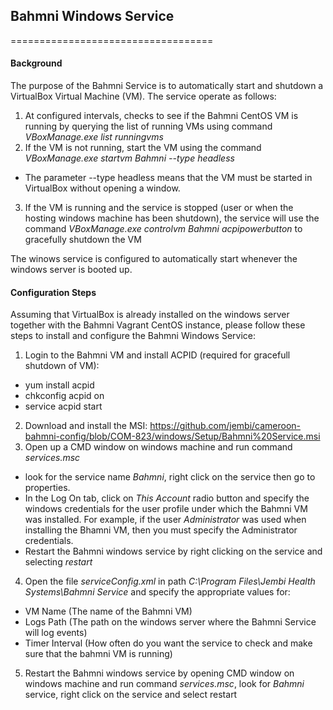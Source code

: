 ## Bahmni Windows Service
===================================

#### Background
The purpose of the Bahmni Service is to automatically start and shutdown a VirtualBox Virtual Machine (VM). 
The service operate as follows:
1. At configured intervals, checks to see if the Bahmni CentOS VM is running by querying the list of running VMs using command _VBoxManage.exe list runningvms_
2. If the VM is not running, start the VM using the command _VBoxManage.exe startvm Bahmni --type headless_ 
* The parameter --type headless means that the VM must be started in VirtualBox without opening a window.
3. If the VM is running and the service is stopped (user or when the hosting windows machine has been shutdown), the service will use the command _VBoxManage.exe controlvm Bahmni acpipowerbutton_ to gracefully shutdown the VM

The winows service is configured to automatically start whenever the windows server is booted up.

#### Configuration Steps
Assuming that VirtualBox is already installed on the windows server together with the Bahmni Vagrant CentOS instance, please follow these steps to install and configure the Bahmni Windows Service:
1. Login to the Bahmni VM and install ACPID (required for gracefull shutdown of VM):
* yum install acpid
* chkconfig acpid on
* service acpid start
2. Download and install the MSI: https://github.com/jembi/cameroon-bahmni-config/blob/COM-823/windows/Setup/Bahmni%20Service.msi
3. Open up a CMD window on windows machine and run command _services.msc_
* look for the service name _Bahmni_, right click on the service then go to properties. 
* In the Log On tab, click on _This Account_ radio button and specify the windows credentials for the user profile under which the Bahmni VM was installed. For example, if the user _Administrator_ was used when installing the Bhamni VM, then you must specify the Administrator credentials.
* Restart the Bahmni windows service by right clicking on the service and selecting _restart_
4. Open the file _serviceConfig.xml_ in path _C:\Program Files\Jembi Health Systems\Bahmni Service_ and specify the appropriate values for:
* VM Name (The name of the Bahmni VM)
* Logs Path (The path on the windows server where the Bahmni Service will log events)
* Timer Interval (How often do you want the service to check and make sure that the bahmni VM is running)
5. Restart the Bahmni windows service by opening CMD window on windows machine and run command _services.msc_, look for _Bahmni_ service, right click on the service and select restart
